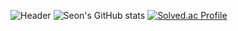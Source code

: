 ![Header](https://capsule-render.vercel.app/api?type=waving&color=gradient&customColorList=24,12,5,10,24,12,24&height=250&section=header&text=Seon's%20GITHUB&fontSize=75)
![Seon's GitHub stats](https://github-readme-stats.vercel.app/api?username=seon207&show_icons=true&theme=buefy)
[![Solved.ac Profile](http://mazassumnida.wtf/api/v2/generate_badge?boj=sunju701)](https://solved.ac/sunju701/)

